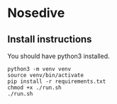 # Nosedive

## Install instructions

You should have python3 installed.
```
python3 -m venv venv
source venv/bin/activate
pip install -r requirements.txt
chmod +x ./run.sh 
./run.sh
```

